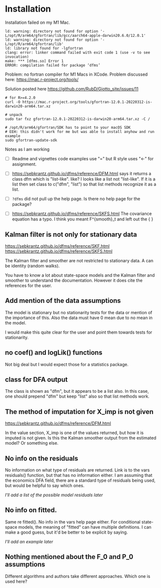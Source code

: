 # Installation

Installation failed on my M1 Mac.
```
ld: warning: directory not found for option '-L/opt/R/arm64/gfortran/lib/gcc/aarch64-apple-darwin20.6.0/12.0.1'
ld: warning: directory not found for option '-L/opt/R/arm64/gfortran/lib'
ld: library not found for -lgfortran
clang: error: linker command failed with exit code 1 (use -v to see invocation)
make: *** [dfms.so] Error 1
ERROR: compilation failed for package ‘dfms’
```

Problem: no fortran compiler for M1 Macs in XCode. Problem discussed here: https://mac.r-project.org/tools/

Solution posted here https://github.com/RubD/Giotto_site/issues/11
```
# for R>=4.2.0
curl -O https://mac.r-project.org/tools/gfortran-12.0.1-20220312-is-darwin20-arm64.tar.xz

# unpack
sudo tar fxz gfortran-12.0.1-20220312-is-darwin20-arm64.tar.xz -C /

# /opt/R/arm64/gfortran/SDK has to point to your macOS SDK
# EEH: this didn't work for me but was able to install anyhow and run example
sudo gfortran-update-sdk
```

Notes as I am working

- [ ] Readme and vignettes code examples use "=" but R style uses "<-" for assignment.
- [ ] https://sebkrantz.github.io/dfms/reference/DFM.html says it returns a class dfm which is "list-like". like? I looks like a list not "list-like". If it is a list then set class to c("dfm", "list") so that list methods recognize it as a list.
- [ ] `?dfms` did not pull up the help page. Is there no help page for the package?
- [ ] https://sebkrantz.github.io/dfms/reference/SKFS.html
The covariance equation has a typo. I think you meant F^{smooth}_t and left out the { }


## Kalman filter is not only for stationary data

https://sebkrantz.github.io/dfms/reference/SKF.html
https://sebkrantz.github.io/dfms/reference/SKFS.html

The Kalman filter and smoother are not restricted to stationary data. A can be identity (random walks).

You have to know a lot about state-space models and the Kalman filter and smoother to understand the documentation. However it does cite the references for the user.

## Add mention of the data assumptions

The model is stationary but no stationarity tests for the data or mention of the importance of this. Also the data must have 0 mean due to no mean in the model.

I would make this quite clear for the user and point them towards tests for stationarity.

## no coef() and logLik() functions

Not big deal but I would expect those for a statistics package.

## class for DFA output

The class is shown as "dfm", but it appears to be a list also. In this case, one should prepend "dfm" but keep "list" also so that list methods work.

## The method of imputation for X_imp is not given

https://sebkrantz.github.io/dfms/reference/DFM.html

In the value section, X_imp is one of the values returned, but how it is imputed is not given. Is this the Kalman smoother output from the estimated model? Or something else.

## No info on the residuals

No information on what type of residuals are returned. Link is to the vars residuals() function, but that has no information either. I am assuming that the economics DFA field, there are a standard type of residuals being used, but would be helpful to say which ones.

*I'll add a list of the possible model residuals later*

## No info on fitted.

Same re fitted(). No info in the vars help page either. For conditional state-space models, the meaning of "fitted" can have multiple definitions. I can make a good guess, but it'd be better to be explicit by saying.

*I'll add an example later*

## Nothing mentioned about the F_0 and P_0 assumptions

Different algorithms and authors take different approaches. Which one is used here?










